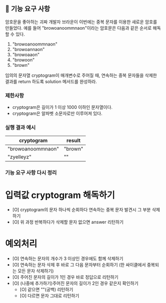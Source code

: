 ## 🚀 기능 요구 사항

암호문을 좋아하는 괴짜 개발자 브라운이 이번에는 중복 문자를 이용한 새로운 암호를 만들었다. 예를 들어 "browoanoommnaon"이라는 암호문은 다음과 같은 순서로 해독할 수 있다.

1. "browoanoommnaon"
2. "browoannaon"
3. "browoaaon"
4. "browoon"
5. "brown"

임의의 문자열 cryptogram이 매개변수로 주어질 때, 연속하는 중복 문자들을 삭제한 결과를 return 하도록 solution 메서드를 완성하라.

### 제한사항

- cryptogram은 길이가 1 이상 1000 이하인 문자열이다.
- cryptogram은 알파벳 소문자로만 이루어져 있다.

### 실행 결과 예시

| cryptogram        | result  |
| ----------------- | ------- |
| "browoanoommnaon" | "brown" |
| "zyelleyz"        | ""      |

### 기능 요구 사항 다시 정리

# 입력값 cryptogram 해독하기

- [O] cryptogram의 문자 하나씩 순회하다 연속하는 중복 문자 발견시 그 부분 삭제하기
- [O] 위 과정 반복하다가 삭제할 문자 없으면 answer 리턴하기

# 예외처리

- [O] 연속하는 문자의 개수가 3 이상인 경우에도 함께 삭제하기
- [O] 연속하는 문자 삭제 후 바로 그 다음 문자부터 순회하기 (한 싸이클에서 중복되는 모든 문자 삭제하기)
- [O] 주어진 문자의 길이가 1인 경우 바로 정답으로 리턴하기
- [O] (나중에 추가하기)주어진 문자의 길이가 2인 경우 같은지 확인하기
  - [O] 같으면 ""(공백) 리턴하기
  - [O] 다르면 문자 그대로 리턴하기
